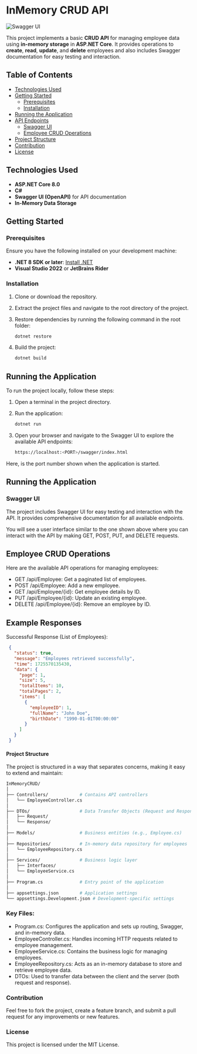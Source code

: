 # InMemory CRUD API

![Swagger UI](https://github.com/user-attachments/assets/efd53f84-c3f6-489d-943f-e98495b236eb)

This project implements a basic **CRUD API** for managing employee data using **in-memory storage** in **ASP.NET Core**. It provides operations to **create**, **read**, **update**, and **delete** employees and also includes Swagger documentation for easy testing and interaction.

## Table of Contents

- [Technologies Used](#technologies-used)
- [Getting Started](#getting-started)
  - [Prerequisites](#prerequisites)
  - [Installation](#installation)
- [Running the Application](#running-the-application)
- [API Endpoints](#api-endpoints)
  - [Swagger UI](#swagger-ui)
  - [Employee CRUD Operations](#employee-crud-operations)
- [Project Structure](#project-structure)
- [Contribution](#contribution)
- [License](#license)

## Technologies Used

- **ASP.NET Core 8.0**
- **C#**
- **Swagger UI (OpenAPI)** for API documentation
- **In-Memory Data Storage**

## Getting Started

### Prerequisites

Ensure you have the following installed on your development machine:

- **.NET 8 SDK or later**: [Install .NET](https://dotnet.microsoft.com/download)
- **Visual Studio 2022** or **JetBrains Rider**

### Installation

1. Clone or download the repository.

2. Extract the project files and navigate to the root directory of the project.

3. Restore dependencies by running the following command in the root folder:

   ```bash
   dotnet restore
   ```

4. Build the project:

   ```bash
   dotnet build
   ```

## Running the Application

To run the project locally, follow these steps:

1. Open a terminal in the project directory.

2. Run the application:

   ```bash
   dotnet run
   ```

3. Open your browser and navigate to the Swagger UI to explore the available API endpoints:

   ```bash
   https://localhost:<PORT>/swagger/index.html
   ```

Here, <PORT> is the port number shown when the application is started.

## Running the Application

### Swagger UI

The project includes Swagger UI for easy testing and interaction with the API. It provides comprehensive documentation for all available endpoints.

You will see a user interface similar to the one shown above where you can interact with the API by making GET, POST, PUT, and DELETE requests.

## Employee CRUD Operations

Here are the available API operations for managing employees:

- GET /api/Employee: Get a paginated list of employees.
- POST /api/Employee: Add a new employee.
- GET /api/Employee/{id}: Get employee details by ID.
- PUT /api/Employee/{id}: Update an existing employee.
- DELETE /api/Employee/{id}: Remove an employee by ID.

## Example Responses

Successful Response (List of Employees):

   ```json
    {
      "status": true,
      "message": "Employees retrieved successfully",
      "time": 1725570135430,
      "data": {
        "page": 1,
        "size": 5,
        "totalItems": 10,
        "totalPages": 2,
        "items": [
          {
            "employeeID": 1,
            "fullName": "John Doe",
            "birthDate": "1990-01-01T00:00:00"
          }
        ]
      }
    }
   ```

#### Project Structure

The project is structured in a way that separates concerns, making it easy to extend and maintain:

```bash
InMemoryCRUD/
│
├── Controllers/            # Contains API controllers
│   └── EmployeeController.cs
│
├── DTOs/                   # Data Transfer Objects (Request and Response Models)
│   ├── Request/
│   └── Response/
│
├── Models/                 # Business entities (e.g., Employee.cs)
│
├── Repositories/           # In-memory data repository for employees
│   └── EmployeeRepository.cs
│
├── Services/               # Business logic layer
│   ├── Interfaces/
│   └── EmployeeService.cs
│
├── Program.cs              # Entry point of the application
│
├── appsettings.json        # Application settings
└── appsettings.Development.json # Development-specific settings
```

### Key Files:

- Program.cs: Configures the application and sets up routing, Swagger, and in-memory data.
- EmployeeController.cs: Handles incoming HTTP requests related to employee management.
- EmployeeService.cs: Contains the business logic for managing employees.
- EmployeeRepository.cs: Acts as an in-memory database to store and retrieve employee data.
- DTOs: Used to transfer data between the client and the server (both request and response).

### Contribution

Feel free to fork the project, create a feature branch, and submit a pull request for any improvements or new features.

### License

This project is licensed under the MIT License.
